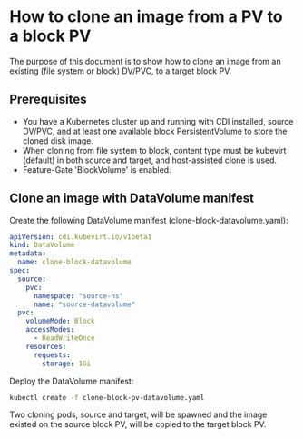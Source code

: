 # How to clone an image from a PV to a block PV
The purpose of this document is to show how to clone an image from an existing (file system or block) DV/PVC, to a target block PV.

## Prerequisites
- You have a Kubernetes cluster up and running with CDI installed, source DV/PVC, and at least one available block PersistentVolume to store the cloned disk image.
- When cloning from file system to block, content type must be kubevirt (default) in both source and target, and host-assisted clone is used.
- Feature-Gate 'BlockVolume' is enabled.


## Clone an image with DataVolume manifest

Create the following DataVolume manifest (clone-block-datavolume.yaml):

```yaml
apiVersion: cdi.kubevirt.io/v1beta1
kind: DataVolume
metadata:
  name: clone-block-datavolume
spec:
  source:
    pvc:
      namespace: "source-ns"
      name: "source-datavolume"
  pvc:
    volumeMode: Block
    accessModes:
      - ReadWriteOnce
    resources:
      requests:
        storage: 1Gi
```

Deploy the DataVolume manifest:

```bash
kubectl create -f clone-block-pv-datavolume.yaml
```

Two cloning pods, source and target, will be spawned and the image existed on the source block PV, will be copied to the target block PV.

